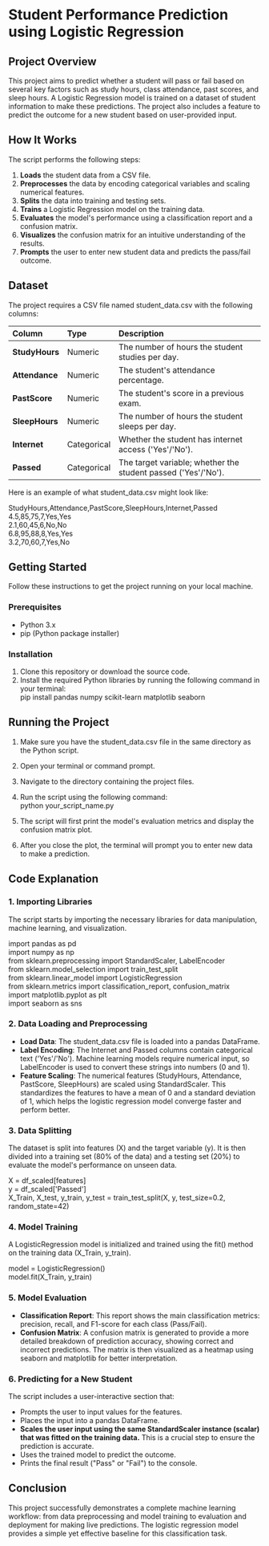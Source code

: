 # **Student Performance Prediction using Logistic Regression**

## **Project Overview**

This project aims to predict whether a student will pass or fail based on several key factors such as study hours, class attendance, past scores, and sleep hours. A Logistic Regression model is trained on a dataset of student information to make these predictions. The project also includes a feature to predict the outcome for a new student based on user-provided input.

## **How It Works**

The script performs the following steps:

1. **Loads** the student data from a CSV file.  
2. **Preprocesses** the data by encoding categorical variables and scaling numerical features.  
3. **Splits** the data into training and testing sets.  
4. **Trains** a Logistic Regression model on the training data.  
5. **Evaluates** the model's performance using a classification report and a confusion matrix.  
6. **Visualizes** the confusion matrix for an intuitive understanding of the results.  
7. **Prompts** the user to enter new student data and predicts the pass/fail outcome.

## **Dataset**

The project requires a CSV file named student\_data.csv with the following columns:

| Column | Type | Description |
| :---- | :---- | :---- |
| **StudyHours** | Numeric | The number of hours the student studies per day. |
| **Attendance** | Numeric | The student's attendance percentage. |
| **PastScore** | Numeric | The student's score in a previous exam. |
| **SleepHours** | Numeric | The number of hours the student sleeps per day. |
| **Internet** | Categorical | Whether the student has internet access ('Yes'/'No'). |
| **Passed** | Categorical | The target variable; whether the student passed ('Yes'/'No'). |

Here is an example of what student\_data.csv might look like:

StudyHours,Attendance,PastScore,SleepHours,Internet,Passed  
4.5,85,75,7,Yes,Yes  
2.1,60,45,6,No,No  
6.8,95,88,8,Yes,Yes  
3.2,70,60,7,Yes,No

## **Getting Started**

Follow these instructions to get the project running on your local machine.

### **Prerequisites**

* Python 3.x  
* pip (Python package installer)

### **Installation**

1. Clone this repository or download the source code.  
2. Install the required Python libraries by running the following command in your terminal:  
   pip install pandas numpy scikit-learn matplotlib seaborn

## **Running the Project**

1. Make sure you have the student\_data.csv file in the same directory as the Python script.  
2. Open your terminal or command prompt.  
3. Navigate to the directory containing the project files.  
4. Run the script using the following command:  
   python your\_script\_name.py

5. The script will first print the model's evaluation metrics and display the confusion matrix plot.  
6. After you close the plot, the terminal will prompt you to enter new data to make a prediction.

## **Code Explanation**

### **1\. Importing Libraries**

The script starts by importing the necessary libraries for data manipulation, machine learning, and visualization.

import pandas as pd  
import numpy as np  
from sklearn.preprocessing import StandardScaler, LabelEncoder  
from sklearn.model\_selection import train\_test\_split  
from sklearn.linear\_model import LogisticRegression  
from sklearn.metrics import classification\_report, confusion\_matrix  
import matplotlib.pyplot as plt  
import seaborn as sns

### **2\. Data Loading and Preprocessing**

* **Load Data**: The student\_data.csv file is loaded into a pandas DataFrame.  
* **Label Encoding**: The Internet and Passed columns contain categorical text ('Yes'/'No'). Machine learning models require numerical input, so LabelEncoder is used to convert these strings into numbers (0 and 1).  
* **Feature Scaling**: The numerical features (StudyHours, Attendance, PastScore, SleepHours) are scaled using StandardScaler. This standardizes the features to have a mean of 0 and a standard deviation of 1, which helps the logistic regression model converge faster and perform better.

### **3\. Data Splitting**

The dataset is split into features (X) and the target variable (y). It is then divided into a training set (80% of the data) and a testing set (20%) to evaluate the model's performance on unseen data.

X \= df\_scaled\[features\]  
y \= df\_scaled\['Passed'\]  
X\_Train, X\_test, y\_train, y\_test \= train\_test\_split(X, y, test\_size=0.2, random\_state=42)

### **4\. Model Training**

A LogisticRegression model is initialized and trained using the fit() method on the training data (X\_Train, y\_train).

model \= LogisticRegression()  
model.fit(X\_Train, y\_train)

### **5\. Model Evaluation**

* **Classification Report**: This report shows the main classification metrics: precision, recall, and F1-score for each class (Pass/Fail).  
* **Confusion Matrix**: A confusion matrix is generated to provide a more detailed breakdown of prediction accuracy, showing correct and incorrect predictions. The matrix is then visualized as a heatmap using seaborn and matplotlib for better interpretation.

### **6\. Predicting for a New Student**

The script includes a user-interactive section that:

* Prompts the user to input values for the features.  
* Places the input into a pandas DataFrame.  
* **Scales the user input using the same StandardScaler instance (scalar) that was fitted on the training data.** This is a crucial step to ensure the prediction is accurate.  
* Uses the trained model to predict the outcome.  
* Prints the final result ("Pass" or "Fail") to the console.

## **Conclusion**

This project successfully demonstrates a complete machine learning workflow: from data preprocessing and model training to evaluation and deployment for making live predictions. The logistic regression model provides a simple yet effective baseline for this classification task.